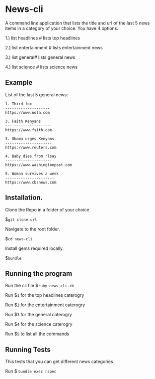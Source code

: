 # News-cli

A command line application that lists the title and url of the last 5 news items in a category of your choice. You have 4 options.

1.) list headlines # lists top headlines

2.) list entertainment # lists entertainment news

3.) list general# lists general news

4.) list science # lists science news

## Example

List of the last 5 general news:
``` 
1. Third fox
--------------------
https://www.nola.com

3. Faith Kenyans
---------------------
https://www.fsith.com

3. Obama urges Kenyans
---------------------
https://www.reuters.com

4. Baby dies from 'lsay
---------------------
https://www.washingtonpost.com

5. Woman survives a week
----------------------
https://www.cbsnews.com
```
    
    
 
 ## Installation.
 
 Clone the Repo in a folder of your choice
 
 $`git clone url`
 
 Navigate to the root folder.
 
 $`cd news-cli`
 
 Install gems required locally.
 
 $`bundle`
 
 
 ## Running the program
 Run the cli file
 $`ruby news_cli.rb` 
 
 Run $`1` for the top headlines caterogry
 
 Run $`2` for the entertainment caterogry
 
 Run $`3` for the general caterogry
 
 Run $`4` for the science caterogry
 
 Run $`5` to list all the commands
 
 
 ## Running Tests
 This tests that you can get different news categories
 
 Run
 $ `bundle exec rspec`
 
 
